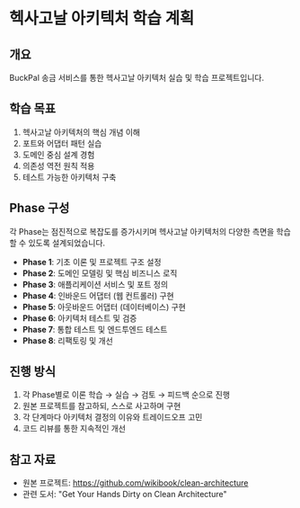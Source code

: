 # 헥사고날 아키텍처 학습 계획

## 개요

BuckPal 송금 서비스를 통한 헥사고날 아키텍처 실습 및 학습 프로젝트입니다.

## 학습 목표

1. 헥사고날 아키텍처의 핵심 개념 이해
2. 포트와 어댑터 패턴 실습
3. 도메인 중심 설계 경험
4. 의존성 역전 원칙 적용
5. 테스트 가능한 아키텍처 구축

## Phase 구성

각 Phase는 점진적으로 복잡도를 증가시키며 헥사고날 아키텍처의 다양한 측면을 학습할 수 있도록 설계되었습니다.

- **Phase 1**: 기초 이론 및 프로젝트 구조 설정
- **Phase 2**: 도메인 모델링 및 핵심 비즈니스 로직
- **Phase 3**: 애플리케이션 서비스 및 포트 정의
- **Phase 4**: 인바운드 어댑터 (웹 컨트롤러) 구현
- **Phase 5**: 아웃바운드 어댑터 (데이터베이스) 구현
- **Phase 6**: 아키텍처 테스트 및 검증
- **Phase 7**: 통합 테스트 및 엔드투엔드 테스트
- **Phase 8**: 리팩토링 및 개선

## 진행 방식

1. 각 Phase별로 이론 학습 → 실습 → 검토 → 피드백 순으로 진행
2. 원본 프로젝트를 참고하되, 스스로 사고하며 구현
3. 각 단계마다 아키텍처 결정의 이유와 트레이드오프 고민
4. 코드 리뷰를 통한 지속적인 개선

## 참고 자료

- 원본 프로젝트: https://github.com/wikibook/clean-architecture
- 관련 도서: "Get Your Hands Dirty on Clean Architecture"